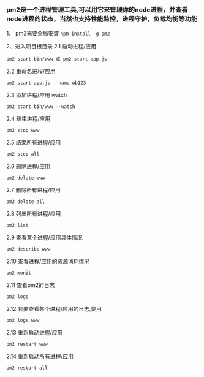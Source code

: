 ### pm2是一个进程管理工具,可以用它来管理你的node进程，并查看node进程的状态，当然也支持性能监控，进程守护，负载均衡等功能



1、 pm2需要全局安装
 `npm install -g pm2`

 2、进入项目根目录
 2.1 启动进程/应用

 `pm2 start bin/www 或 pm2 start app.js`

2.2 重命名进程/应用

 `pm2 start app.js --name wb123`

2.3 添加进程/应用 watch

`pm2 start bin/www --watch`

2.4 结束进程/应用

 `pm2 stop www`

2.5 结束所有进程/应用

 `pm2 stop all`

2.6 删除进程/应用

  `pm2 delete www`

2.7 删除所有进程/应用

  `pm2 delete all`

2.8 列出所有进程/应用

 `pm2 list`

2.9 查看某个进程/应用具体情况

`pm2 describe www`

2.10 查看进程/应用的资源消耗情况

`pm2 monit`

2.11 查看pm2的日志

 `pm2 logs`

2.12 若要查看某个进程/应用的日志,使用

`pm2 logs www`

2.13 重新启动进程/应用

`pm2 restart www`

2.14 重新启动所有进程/应用

`pm2 restart all`